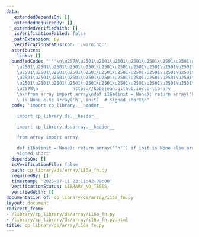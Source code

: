 ```yaml
---
data:
  _extendedDependsOn: []
  _extendedRequiredBy: []
  _extendedVerifiedWith: []
  _isVerificationFailed: false
  _pathExtension: py
  _verificationStatusIcon: ':warning:'
  attributes:
    links: []
  bundledCode: "'''\n\u257A\u2501\u2501\u2501\u2501\u2501\u2501\u2501\u2501\u2501\u2501\
    \u2501\u2501\u2501\u2501\u2501\u2501\u2501\u2501\u2501\u2501\u2501\u2501\u2501\
    \u2501\u2501\u2501\u2501\u2501\u2501\u2501\u2501\u2501\u2501\u2501\u2501\u2501\
    \u2501\u2501\u2501\u2501\u2501\u2501\u2501\u2501\u2501\u2501\u2501\u2501\u2501\
    \u2501\u2501\u2501\u2501\u2501\u2501\u2501\u2501\u2501\u2501\u2501\u2501\u2501\
    \u2578\n             https://kobejean.github.io/cp-library               \n'''\n\
    \n\nfrom array import array\ndef i16a(init = None): return array('h') if init\
    \ is None else array('h', init)  # signed short\n"
  code: 'import cp_library.__header__

    import cp_library.ds.__header__

    import cp_library.ds.array.__header__

    from array import array

    def i16a(init = None): return array(''h'') if init is None else array(''h'', init)  #
    signed short'
  dependsOn: []
  isVerificationFile: false
  path: cp_library/ds/array/i16a_fn.py
  requiredBy: []
  timestamp: '2025-07-11 23:11:42+09:00'
  verificationStatus: LIBRARY_NO_TESTS
  verifiedWith: []
documentation_of: cp_library/ds/array/i16a_fn.py
layout: document
redirect_from:
- /library/cp_library/ds/array/i16a_fn.py
- /library/cp_library/ds/array/i16a_fn.py.html
title: cp_library/ds/array/i16a_fn.py
---
```

